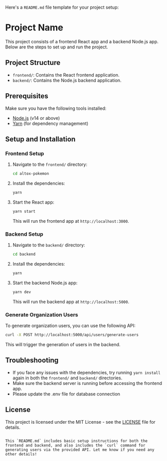Here's a `README.md` file template for your project setup:

# Project Name

This project consists of a frontend React app and a backend Node.js app. Below are the steps to set up and run the project.

## Project Structure

- `frontend/`: Contains the React frontend application.
- `backend/`: Contains the Node.js backend application.

## Prerequisites

Make sure you have the following tools installed:

- [Node.js](https://nodejs.org/en/download/) (v14 or above)
- [Yarn](https://classic.yarnpkg.com/en/docs/install/) (for dependency management)

## Setup and Installation

### Frontend Setup

1. Navigate to the `frontend/` directory:

   ```bash
   cd altox-pokemon
   ```

2. Install the dependencies:

   ```bash
   yarn
   ```

3. Start the React app:

   ```bash
   yarn start
   ```

   This will run the frontend app at `http://localhost:3000`.

### Backend Setup

1. Navigate to the `backend/` directory:

   ```bash
   cd backend
   ```

2. Install the dependencies:

   ```bash
   yarn
   ```

3. Start the backend Node.js app:

   ```bash
   yarn dev
   ```

   This will run the backend app at `http://localhost:5000`.

### Generate Organization Users

To generate organization users, you can use the following API:

```bash
curl -X POST http://localhost:5000/api/users/generate-users
```

This will trigger the generation of users in the backend.

## Troubleshooting

- If you face any issues with the dependencies, try running `yarn install` again in both the `frontend/` and `backend/` directories.
- Make sure the backend server is running before accessing the frontend app.
- Please update the .env file for database connection

## License

This project is licensed under the MIT License - see the [LICENSE](LICENSE) file for details.

```

This `README.md` includes basic setup instructions for both the frontend and backend, and also includes the `curl` command for generating users via the provided API. Let me know if you need any other details!
```
